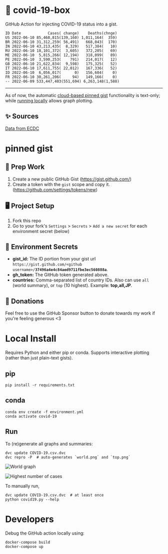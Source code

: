 # 🏥 covid-19-box

GitHub Action for injecting COVID-19 status into a gist.

```
ID Date            Cases( change)    Deaths(chnge)
US 2022-06-10 85,468,815(139,160) 1,011,164(  359)
BR 2022-06-10 31,312,259( 56,491)   668,043(  170)
IN 2022-06-10 43,213,435(  8,329)   517,384(   10)
RU 2022-06-10 18,101,372(  3,605)   372,205(   69)
ME 2022-06-10  5,815,266( 12,194)   318,099(   89)
PE 2022-06-10  3,590,253(    791)   214,017(   12)
GB 2022-06-10 21,622,834(  9,598)   175,325(   52)
IT 2022-06-10 17,611,755( 22,012)   167,336(   52)
ID 2022-06-10  6,056,017(      0)   156,604(    0)
FR 2022-06-10 30,261,206(     94)   149,166(    0)
-- 2022-06-09 533,447,403(551,694) 6,263,148(1,588)
```

---

As of now, the automatic [cloud-based pinned gist](#pinned-gist) functionality is text-only;
while [running locally](#local-install) allows graph plotting.

## ✨ Sources

[Data from ECDC](https://www.ecdc.europa.eu/en/publications-data/download-todays-data-geographic-distribution-covid-19-cases-worldwide)

# pinned gist

## 🎒 Prep Work
1. Create a new public GitHub Gist (https://gist.github.com/)
1. Create a token with the `gist` scope and copy it. (https://github.com/settings/tokens/new)

## 🖥 Project Setup
1. Fork this repo
1. Go to your fork's `Settings` > `Secrets` > `Add a new secret` for each environment secret (below)

## 🤫 Environment Secrets
- **gist_id:** The ID portion from your gist url `https://gist.github.com/<github username>/`**`37496a4e4c84aed9711fbe3ec560888a`**.
- **gh_token:** The GitHub token generated above.
- **countries:** Comma-separated list of country IDs. Also can use `all` (world summary), or `top` (10 highest). Example: **top,all,JP**.

## 💸 Donations

Feel free to use the GitHub Sponsor button to donate towards my work if you're feeling generous <3

# Local Install

Requires Python and either pip or conda. Supports interactive plotting (rather than just plain-text gists).

## pip

```
pip install -r requirements.txt
```

## conda

```
conda env create -f environment.yml
conda activate covid-19
```

## Run

To (re)generate all graphs and summaries:

```
dvc update COVID-19.csv.dvc
dvc repro -P  # auto-generates `world.png` and `top.png`
```

![World graph](world.png)

![Highest number of cases](top.png)

To manually run,

```
dvc update COVID-19.csv.dvc  # at least once
python covid19.py --help
```

# Developers

Debug the GitHub action locally using:

```
docker-compose build
docker-compose up
```
